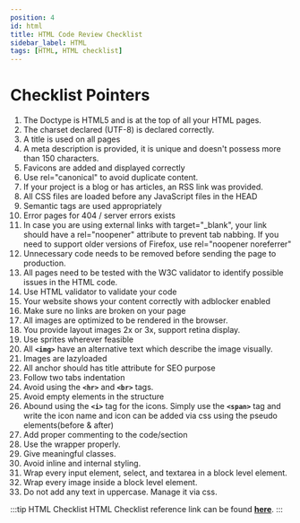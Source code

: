 ```yaml
---
position: 4
id: html
title: HTML Code Review Checklist
sidebar_label: HTML
tags: [HTML, HTML checklist]
---
```


# Checklist Pointers

1. The Doctype is HTML5 and is at the top of all your HTML pages.
2. The charset declared (UTF-8) is declared correctly.
3. A title is used on all pages
4. A meta description is provided, it is unique and doesn't possess more than 150 characters.
5. Favicons are added and displayed correctly
6. Use rel="canonical" to avoid duplicate content.
7. If your project is a blog or has articles, an RSS link was provided.
8. All CSS files are loaded before any JavaScript files in the HEAD
9. Semantic tags are used appropriately
10. Error pages for 404 / server errors exists
11. In case you are using external links with target="_blank", your link should have a rel="noopener" attribute to prevent tab nabbing. If you need to support older versions of Firefox, use rel="noopener noreferrer"
12. Unnecessary code needs to be removed before sending the page to production.
13. All pages need to be tested with the W3C validator to identify possible issues in the HTML code.
14. Use HTML validator to validate your code
15. Your website shows your content correctly with adblocker enabled
16. Make sure no links are broken on your page 
17. All images are optimized to be rendered in the browser.
18. You provide layout images 2x or 3x, support retina display.
19. Use sprites wherever feasible
20. All **`<img>`** have an alternative text which describe the image visually.
21. Images are lazyloaded
22. All anchor should has title attribute for SEO purpose
23. Follow two tabs indentation
24. Avoid using the **`<hr>`** and **`<br>`** tags.
25. Avoid empty elements in the structure
26. Abound using the **`<i>`** tag for the icons. Simply use the **`<span>`** tag and write the icon name and icon can be added via css using the pseudo elements(before & after)
27. Add proper commenting to the code/section
28. Use the wrapper properly.
29. Give meaningful classes.
30. Avoid inline and internal styling.
31. Wrap every input element, select, and textarea in a block level element.
32. Wrap every image inside a block level element.
33. Do not add any text in uppercase. Manage it via css.

:::tip HTML Checklist
HTML Checklist reference link can be found [**here**](https://docs.google.com/spreadsheets/d/1kbpSVE_ysY8Is5qvuWfCDTTTMp_Wtt5js7FBZzqGODk/edit#gid=20521288).
:::